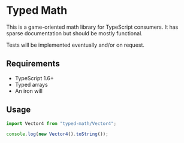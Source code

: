 # Typed Math
This is a game-oriented math library for TypeScript consumers. It has sparse documentation but should be mostly functional.

Tests will be implemented eventually and/or on request.

## Requirements
- TypeScript 1.6+
- Typed arrays
- An iron will

## Usage
```ts
import Vector4 from "typed-math/Vector4";

console.log(new Vector4().toString());
```